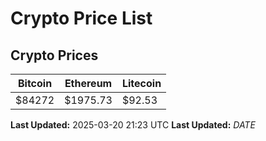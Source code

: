 # Crypto Price List

## Crypto Prices
| Bitcoin | Ethereum | Litecoin |
| ------- | -------- | -------- |
| $84272 | $1975.73 | $92.53 |
**Last Updated:** 2025-03-20 21:23 UTC
**Last Updated:** $DATE$
